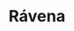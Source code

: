 ---
title: Rávena
date: 
draft: false

# descripcion
description : Aro de plata con piedra cubic

materials: Plata 925

color: Multicolor

dimensions: 1,2cm

code: 01-16-0337

type: "Aros"

categories: []

price: $2.940,00

# Images
# first image will be shown in the product page
images:
  # - image: "images/path_to_image"
  # La ubicacion de las imagenes es imagenes/Aros/Aros.Cubic/01-16-0337-ravena
  - image: "./images/aros/cubic/01-16-0337-argolla-chica-multicolor_a.JPG"
  - image: "./images/aros/cubic/01-16-0337-argolla-chica-multicolor_b.JPG"
---